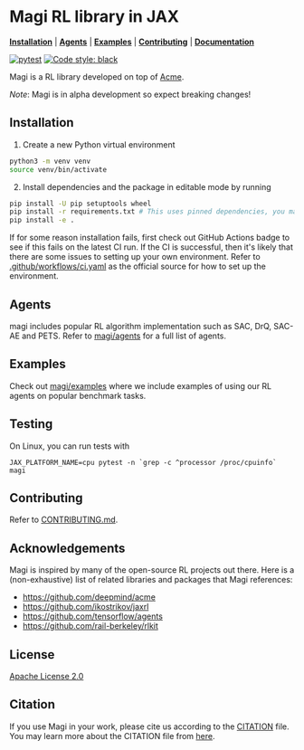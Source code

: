 # Magi RL library in JAX

**[Installation](#installation)** |
**[Agents](./magi/agents)** |
**[Examples](./magi/examples)** |
**[Contributing](./CONTRIBUTING.md)** |
**[Documentation](./docs)**

[![pytest](https://github.com/ethanluoyc/magi/actions/workflows/ci.yaml/badge.svg?branch=develop)](https://github.com/ethanluoyc/magi/actions/workflows/ci.yaml)
[![Code style: black](https://img.shields.io/badge/code%20style-black-000000.svg)](https://github.com/psf/black)

Magi is a RL library developed on top of [Acme](https://github.com/deepmind/acme).

_Note_: Magi is in alpha development so expect breaking changes!

## Installation
1. Create a new Python virtual environment
```bash
python3 -m venv venv
source venv/bin/activate
```

2. Install dependencies and the package in editable mode by running

```bash
pip install -U pip setuptools wheel
pip install -r requirements.txt # This uses pinned dependencies, you may adjust this for your needs.
pip install -e .
```

If for some reason installation fails, first check out GitHub Actions
badge to see if this fails on the latest CI run. If the CI is successful,
then it's likely that there are some issues to setting up your own environment.
Refer to [.github/workflows/ci.yaml](.github/workflows/ci.yaml) as the official source
for how to set up the environment.

## Agents
magi includes popular RL algorithm implementation such as SAC, DrQ, SAC-AE and PETS.
Refer to [magi/agents](./magi/agents) for a full list of agents.

## Examples
Check out [magi/examples](./magi/examples) where
we include examples of using our RL agents on popular benchmark tasks.

## Testing
On Linux, you can run tests with
```
JAX_PLATFORM_NAME=cpu pytest -n `grep -c ^processor /proc/cpuinfo` magi
```

## Contributing
Refer to [CONTRIBUTING.md](./CONTRIBUTING.md).

## Acknowledgements
Magi is inspired by many of the open-source RL projects out there.
Here is a (non-exhaustive) list of related libraries and packages that Magi references:

* https://github.com/deepmind/acme
* https://github.com/ikostrikov/jaxrl
* https://github.com/tensorflow/agents
* https://github.com/rail-berkeley/rlkit


## License
[Apache License 2.0](https://github.com/ethanluoyc/magi/blob/develop/LICENSE)

## Citation
If you use Magi in your work,
please cite us according to the [CITATION](/CITATION.cff) file.
You may learn more about the CITATION file from [here](https://docs.github.com/en/github/creating-cloning-and-archiving-repositories/creating-a-repository-on-github/about-citation-files).
